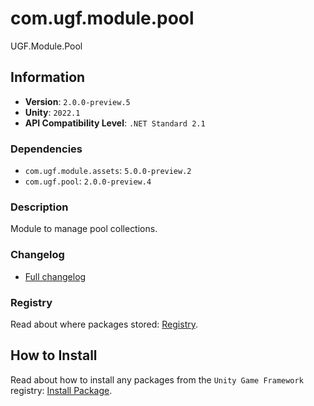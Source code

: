 # com.ugf.module.pool

UGF.Module.Pool

## Information

- **Version**: `2.0.0-preview.5`
- **Unity**: `2022.1`
- **API Compatibility Level**: `.NET Standard 2.1`

### Dependencies

- `com.ugf.module.assets`: `5.0.0-preview.2`
- `com.ugf.pool`: `2.0.0-preview.4`


### Description

Module to manage pool collections.

### Changelog

- [Full changelog](changelog.md)

### Registry

Read about where packages stored: [Registry](https://github.com/unity-game-framework/organization/blob/main/docs/registry.md).

## How to Install

Read about how to install any packages from the `Unity Game Framework` registry: [Install Package](https://github.com/unity-game-framework/organization/blob/main/docs/install-packages.md).
